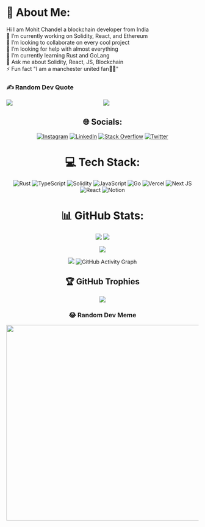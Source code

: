 # 💫 About Me:
<div>
<p align="left">Hi I am Mohit Chandel a blockchain developer from India
<br>🔭 I’m currently working on Solidity, React, and Ethereum
<br>👯 I’m looking to collaborate on every cool project
<br>🤝 I’m looking for help with almost everything
<br>🌱 I’m currently learning Rust and GoLang
<br>💬 Ask me about Solidity, React, JS, Blockchain
<br>⚡ Fun fact "I am a manchester united fan🫶🏻"
</p>

### ✍️ Random Dev Quote
<img align="left" src="https://quotes-github-readme.vercel.app/api?type=vetical&theme=radical">
</div>


<div align="center">

[![](https://visitcount.itsvg.in/api?id=mohitchandel&icon=3&color=9)](https://visitcount.itsvg.in)

## 🌐 Socials:
[![Instagram](https://img.shields.io/badge/Instagram-%23E4405F.svg?logo=Instagram&logoColor=white)](https://instagram.com/mohitchandel.me) [![LinkedIn](https://img.shields.io/badge/LinkedIn-%230077B5.svg?logo=linkedin&logoColor=white)](https://linkedin.com/in/mohit-chandel-b0077816a) [![Stack Overflow](https://img.shields.io/badge/-Stackoverflow-FE7A16?logo=stack-overflow&logoColor=white)](https://stackoverflow.com/users/12174711) [![Twitter](https://img.shields.io/badge/Twitter-%231DA1F2.svg?logo=Twitter&logoColor=white)](https://twitter.com/mohitchandel55) 

# 💻 Tech Stack:
![Rust](https://img.shields.io/badge/rust-%23000000.svg?style=for-the-badge&logo=rust&logoColor=white) ![TypeScript](https://img.shields.io/badge/typescript-%23007ACC.svg?style=for-the-badge&logo=typescript&logoColor=white) ![Solidity](https://img.shields.io/badge/Solidity-%23363636.svg?style=for-the-badge&logo=solidity&logoColor=white) ![JavaScript](https://img.shields.io/badge/javascript-%23323330.svg?style=for-the-badge&logo=javascript&logoColor=%23F7DF1E) ![Go](https://img.shields.io/badge/go-%2300ADD8.svg?style=for-the-badge&logo=go&logoColor=white) ![Vercel](https://img.shields.io/badge/vercel-%23000000.svg?style=for-the-badge&logo=vercel&logoColor=white) ![Next JS](https://img.shields.io/badge/Next-black?style=for-the-badge&logo=next.js&logoColor=white) ![React](https://img.shields.io/badge/react-%2320232a.svg?style=for-the-badge&logo=react&logoColor=%2361DAFB) ![Notion](https://img.shields.io/badge/Notion-%23000000.svg?style=for-the-badge&logo=notion&logoColor=white)
# 📊 GitHub Stats:
<div>
<img src="https://github-readme-stats.vercel.app/api?username=mohitchandel&theme=dark&hide_border=false&include_all_commits=true&count_private=true">
<img src="https://github-readme-streak-stats.herokuapp.com/?user=mohitchandel&theme=dark&hide_border=false"><br/>


</div>

![](https://github-readme-stats.vercel.app/api/top-langs/?username=mohitchandel&theme=dark&hide_border=false&include_all_commits=true&count_private=true&layout=compact)<br>
![]()<br>

![](https://metrics.lecoq.io/mohitchande)
![GitHub Activity Graph](https://activity-graph.herokuapp.com/graph?username=mohitchandel)  

## 🏆 GitHub Trophies
![](https://github-profile-trophy.vercel.app/?username=mohitchandel&theme=radical&no-frame=false&no-bg=true&margin-w=4)




### 😂 Random Dev Meme
<img src="https://random-memer.herokuapp.com/" width="512px"/>


<div>
